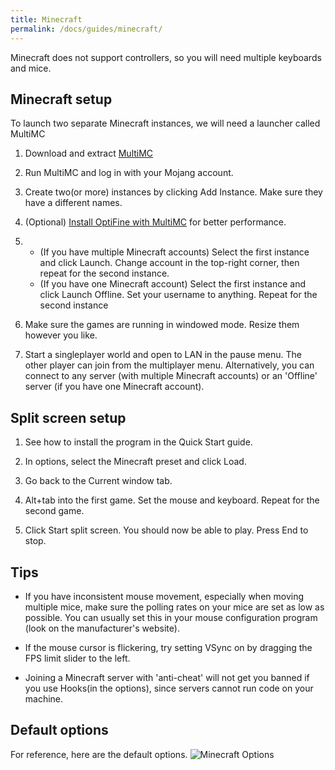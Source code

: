 ```yaml
---
title: Minecraft
permalink: /docs/guides/minecraft/
---
```


Minecraft does not support controllers, so you will need multiple keyboards and mice.

## Minecraft setup
To launch two separate Minecraft instances, we will need a launcher called MultiMC
1. Download and extract [MultiMC](https://multimc.org/#Download)

1. Run MultiMC and log in with your Mojang account.

1. Create two(or more) instances by clicking Add Instance. Make sure they have a different names.

1. (Optional) [Install OptiFine with MultiMC](https://github.com/MultiMC/MultiMC5/wiki/MultiMC-and-OptiFine) for better performance.

1. * (If you have multiple Minecraft accounts) Select the first instance and click Launch. Change account in the top-right corner, then repeat for the second instance.
   * (If you have one Minecraft account) Select the first instance and click Launch Offline. Set your username to anything. Repeat for the second instance

1. Make sure the games are running in windowed mode. Resize them however you like.

1. Start a singleplayer world and open to LAN in the pause menu. The other player can join from the multiplayer menu. Alternatively, you can connect to any server (with multiple Minecraft accounts) or an 'Offline' server (if you have one Minecraft account).


## Split screen setup
1. See how to install the program in the Quick Start guide.

1. In options, select the Minecraft preset and click Load.

1. Go back to the Current window tab.

1. Alt+tab into the first game. Set the mouse and keyboard. Repeat for the second game.

1. Click Start split screen. You should now be able to play. Press End to stop.


## Tips
 * If you have inconsistent mouse movement, especially when moving multiple mice, make sure the polling rates on your mice are set as low as possible. You can usually set this in your mouse configuration program (look on the manufacturer's website).
 
 * If the mouse cursor is flickering, try setting VSync on by dragging the FPS limit slider to the left.
 
 * Joining a Minecraft server with 'anti-cheat' will not get you banned if you use Hooks(in the options), since servers cannot run code on your machine.


## Default options
For reference, here are the default options.
![Minecraft Options](https://raw.githubusercontent.com/UniversalSplitScreen/UniversalSplitScreen.github.io/master/img/minecraft_options.png)
